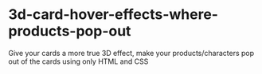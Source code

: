 # 3d-card-hover-effects-where-products-pop-out
Give your cards a more true 3D effect, make your products/characters pop out of the cards using only HTML and CSS
